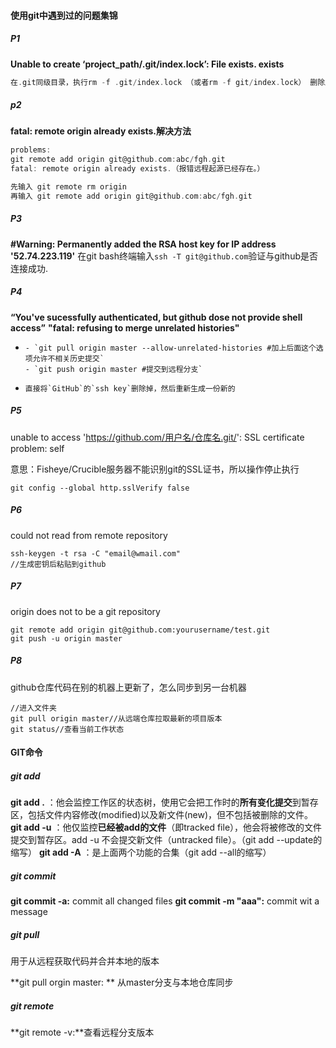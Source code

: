 #### 使用git中遇到过的问题集锦
##### P1
**Unable to create ‘project_path/.git/index.lock’: File exists. exists**
```c
在.git同级目录，执行rm -f .git/index.lock （或者rm -f git/index.lock） 删除后可提交。成功！
```
##### p2
**fatal: remote origin already exists.解决方法**
```c
problems:
git remote add origin git@github.com:abc/fgh.git
fatal: remote origin already exists.（报错远程起源已经存在。）
```
```c
先输入 git remote rm origin
再输入 git remote add origin git@github.com:abc/fgh.git
```
##### P3
**#Warning: Permanently added the RSA host key for IP address '52.74.223.119'**
在git bash终端输入`ssh -T git@github.com`验证与github是否连接成功.

##### P4
**“You've sucessfully authenticated, but github dose not provide shell access”**
**"fatal: refusing to merge unrelated histories"**
- ```shell
  - `git pull origin master --allow-unrelated-histories #加上后面这个选项允许不相关历史提交`
  - `git push origin master #提交到远程分支`
  ```
- ```shell
  直接将`GitHub`的`ssh key`删除掉，然后重新生成一份新的
  ```
##### P5

unable to access 'https://github.com/用户名/仓库名.git/': SSL certificate problem: self

意思：Fisheye/Crucible服务器不能识别git的SSL证书，所以操作停止执行

```shell
git config --global http.sslVerify false
```

#####  P6

could not read from remote repository

```shell
ssh-keygen -t rsa -C "email@wmail.com"
//生成密钥后粘贴到github
```

##### P7

origin does not to be a git repository

```
git remote add origin git@github.com:yourusername/test.git
git push -u origin master
```

##### P8

github仓库代码在别的机器上更新了，怎么同步到另一台机器

```shell
//进入文件夹
git pull origin master//从远端仓库拉取最新的项目版本
git status//查看当前工作状态
```

#### GIT命令

##### git add
**git add .** ：他会监控工作区的状态树，使用它会把工作时的**所有变化提交**到暂存区，包括文件内容修改(modified)以及新文件(new)，但不包括被删除的文件。
**git add -u** ：他仅监控**已经被add的文件**（即tracked file），他会将被修改的文件提交到暂存区。add -u 不会提交新文件（untracked file）。（git add --update的缩写）
**git add -A** ：是上面两个功能的合集（git add --all的缩写）
##### git commit
**git commit -a:** commit all changed files
**git commit -m "aaa":** commit wit a message

##### git pull

用于从远程获取代码并合并本地的版本

**git pull orgin master: ** 从master分支与本地仓库同步

##### git remote

**git remote -v:**查看远程分支版本 



